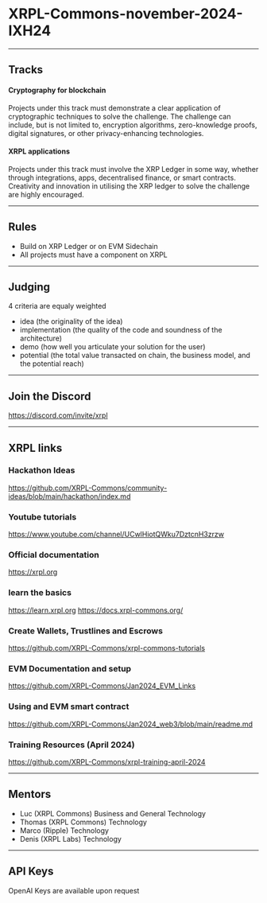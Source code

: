 # XRPL-Commons-november-2024-IXH24

-------
## Tracks

#### Cryptography for blockchain
Projects under this track must demonstrate a clear application of cryptographic techniques to solve the challenge. The challenge can include, but is not limited to, encryption algorithms, zero-knowledge proofs, digital signatures, or other privacy-enhancing technologies.
     
#### XRPL applications
Projects under this track must involve the XRP Ledger in some way, whether through integrations, apps, decentralised finance, or smart contracts. Creativity and innovation in utilising the XRP ledger to solve the challenge are highly encouraged.

-------------
## Rules

- Build on XRP Ledger or on EVM Sidechain
- All projects must have a component on XRPL
-------------
## Judging

4 criteria are equaly weighted
- idea (the originality of the idea)
- implementation (the quality of the code and soundness of the architecture)
- demo (how well you articulate your solution for the user)
- potential (the total value transacted on chain, the business model, and the potential reach)

------------
## Join the Discord
https://discord.com/invite/xrpl

------------
## XRPL links

### Hackathon Ideas
https://github.com/XRPL-Commons/community-ideas/blob/main/hackathon/index.md

### Youtube tutorials
https://www.youtube.com/channel/UCwlHiotQWku7DztcnH3zrzw

### Official documentation
https://xrpl.org

### learn the basics
https://learn.xrpl.org
https://docs.xrpl-commons.org/

### Create Wallets, Trustlines and Escrows
https://github.com/XRPL-Commons/xrpl-commons-tutorials

### EVM Documentation and setup
https://github.com/XRPL-Commons/Jan2024_EVM_Links

### Using and EVM smart contract
https://github.com/XRPL-Commons/Jan2024_web3/blob/main/readme.md

### Training Resources (April 2024)
https://github.com/XRPL-Commons/xrpl-training-april-2024

-------------
## Mentors

- Luc (XRPL Commons) Business and General Technology
- Thomas (XRPL Commons) Technology
- Marco (Ripple) Technology
- Denis (XRPL Labs) Technology

-------------
## API Keys

OpenAI Keys are available upon request
